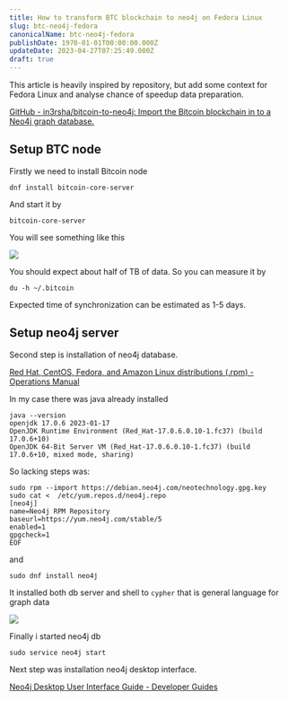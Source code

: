 ```yaml
---
title: How to transform BTC blockchain to neo4j on Fedora Linux
slug: btc-neo4j-fedora
canonicalName: btc-neo4j-fedora
publishDate: 1970-01-01T00:00:00.000Z
updateDate: 2023-04-27T07:25:49.000Z
draft: true
---
```


This article is heavily inspired by repository, but add some context for Fedora Linux and analyse chance of speedup data preparation.

[GitHub - in3rsha/bitcoin-to-neo4j: Import the Bitcoin blockchain in to a Neo4j graph database.](https://github.com/in3rsha/bitcoin-to-neo4j)

## Setup BTC node

Firstly we need to install Bitcoin node

```
dnf install bitcoin-core-server
```

And start it by

```
bitcoin-core-server
```

You will see something like this

![](http://localhost:8484/c8665561-71c4-4336-9923-22980843b17b.avif)

You should expect about half of TB of data. So you can measure it by

```
du -h ~/.bitcoin
```

Expected time of synchronization can be estimated as 1-5 days.

## Setup neo4j server

Second step is installation of neo4j database.

[Red Hat, CentOS, Fedora, and Amazon Linux distributions (.rpm) - Operations Manual](https://neo4j.com/docs/operations-manual/current/installation/linux/rpm/)

In my case there was java already installed

```
java --version
openjdk 17.0.6 2023-01-17
OpenJDK Runtime Environment (Red_Hat-17.0.6.0.10-1.fc37) (build 17.0.6+10)
OpenJDK 64-Bit Server VM (Red_Hat-17.0.6.0.10-1.fc37) (build 17.0.6+10, mixed mode, sharing)
```

So lacking steps was:

```
sudo rpm --import https://debian.neo4j.com/neotechnology.gpg.key
sudo cat <  /etc/yum.repos.d/neo4j.repo
[neo4j]
name=Neo4j RPM Repository
baseurl=https://yum.neo4j.com/stable/5
enabled=1
gpgcheck=1
EOF
```

and

```
sudo dnf install neo4j
```

It installed both db server and shell to `cypher` that is general language for graph data

![](http://localhost:8484/1b2da78e-7d6e-4bdb-bdae-7cc98e5c4678.avif)

Finally i started neo4j db

```
sudo service neo4j start
```

Next step was installation neo4j desktop interface.

[Neo4j Desktop User Interface Guide - Developer Guides](https://neo4j.com/developer/neo4j-desktop/)
